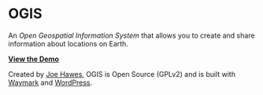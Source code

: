 # OGIS

An *Open Geospatial Information System* that allows you to create and share information about locations on Earth.

**[View the Demo](https://www.ogis.app)**

Created by [Joe Hawes](https://www.morehawes.ca/), OGIS is Open Source (GPLv2) and is built with [Waymark](https://www.waymark.dev/) and [WordPress](https://wordpress.org/plugins/waymark/).